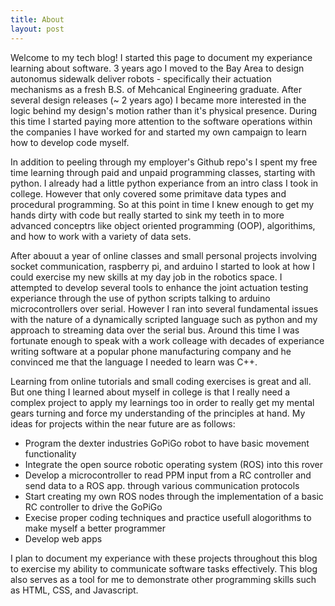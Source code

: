 ```yaml
---
title: About
layout: post
---
```


Welcome to my tech blog! I started this page to document my experiance learning about software. 3 years ago I moved to the Bay Area to design autonomus sidewalk deliver robots - specifically their actuation mechanisms as a fresh B.S. of Mehcanical Engineering graduate. After several design releases (~ 2 years ago) I became more interested in the logic behind my design's motion rather than it's physical presence. During this time I started paying more attention to the software operations within the companies I have worked for and started my own campaign to learn how to develop code myself.

In addition to peeling through my employer's Github repo's I spent my free time learning through paid and unpaid programming classes, starting with python. I already had a little python experiance from an intro class I took in college. However that only covered some primitave data types and procedural programming. So at this point in time I knew enough to get my hands dirty with code but really started to sink my teeth in to more advanced conceptrs like object oriented programming (OOP), algorithims, and how to work with a variety of data sets.  

After abouut a year of online classes and small personal projects involving socket communication, raspberry pi, and arduino I started to look at how I could exercise my new skills at my day job in the robotics space. I attempted to develop several tools to enhance the joint actuation testing experiance through the use of python scripts talking to arduino microcontrollers over serial. However I ran into several fundamental issues with the nature of a dynamically scripted language such as python and my approach to streaming data over the serial bus. Around this time I was fortunate enough to speak with a work colleage with decades of experiance writing software at a popular phone manufacturing company and he convinced me that the language I needed to learn was C++. 

Learning from online tutorials and small coding exercises is great and all. But one thing I learned about myself in college is that I really need a complex project to apply my learnings too in order to really get my mental gears turning and force my understanding of the principles at hand. My ideas for projects within the near future are as follows:

* Program the dexter industries GoPiGo robot to have basic movement functionality
* Integrate the open source robotic operating system (ROS) into this rover
* Develop a microcontroller to read PPM input from a RC controller and send data to a ROS app. through various communication protocols
* Start creating my own ROS nodes through the implementation of a basic RC controller to drive the GoPiGo
* Execise proper coding techniques and practice usefull alogorithms to make myself a better programmer
* Develop web apps

I plan to document my experiance with these projects throughout this blog to exercise my ability to communicate software tasks effectively. This blog also serves as a tool for me to demonstrate other programming skills such as HTML, CSS, and Javascript. 



